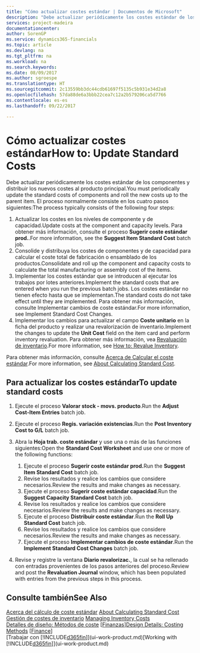 ```yaml
---
title: "Cómo actualizar costes estándar | Documentos de Microsoft"
description: "Debe actualizar periódicamente los costes estándar de los componentes y distribuir los nuevos costes al producto principal."
services: project-madeira
documentationcenter: 
author: SorenGP
ms.service: dynamics365-financials
ms.topic: article
ms.devlang: na
ms.tgt_pltfrm: na
ms.workload: na
ms.search.keywords: 
ms.date: 08/09/2017
ms.author: sgroespe
ms.translationtype: HT
ms.sourcegitcommit: 2c13559bb3dc44cdb61697f5135c5b931e34d2a8
ms.openlocfilehash: 57da88de6a3bbb22cea7c12a2b579206ca5d7766
ms.contentlocale: es-es
ms.lasthandoff: 09/22/2017

---
```

# <a name="how-to-update-standard-costs"></a><span data-ttu-id="32e11-103">Cómo actualizar costes estándar</span><span class="sxs-lookup"><span data-stu-id="32e11-103">How to: Update Standard Costs</span></span>
<span data-ttu-id="32e11-104">Debe actualizar periódicamente los costes estándar de los componentes y distribuir los nuevos costes al producto principal.</span><span class="sxs-lookup"><span data-stu-id="32e11-104">You must periodically update the standard costs of components and roll the new costs up to the parent item.</span></span> <span data-ttu-id="32e11-105">El proceso normalmente consiste en los cuatro pasos siguientes:</span><span class="sxs-lookup"><span data-stu-id="32e11-105">The process typically consists of the following four steps:</span></span>  

1.  <span data-ttu-id="32e11-106">Actualizar los costes en los niveles de componente y de capacidad.</span><span class="sxs-lookup"><span data-stu-id="32e11-106">Update costs at the component and capacity levels.</span></span> <span data-ttu-id="32e11-107">Para obtener más información, consulte el proceso **Sugerir coste estándar prod.**.</span><span class="sxs-lookup"><span data-stu-id="32e11-107">For more information, see the **Suggest Item Standard Cost** batch job.</span></span>  
2.  <span data-ttu-id="32e11-108">Consolide y distribuya los costes de componentes y de capacidad para calcular el coste total de fabricación o ensamblado de los productos.</span><span class="sxs-lookup"><span data-stu-id="32e11-108">Consolidate and roll up the component and capacity costs to calculate the total manufacturing or assembly cost of the items.</span></span>  
3.  <span data-ttu-id="32e11-109">Implementar los costes estándar que se introducen al ejecutar los trabajos por lotes anteriores.</span><span class="sxs-lookup"><span data-stu-id="32e11-109">Implement the standard costs that are entered when you run the previous batch jobs.</span></span> <span data-ttu-id="32e11-110">Los costes estándar no tienen efecto hasta que se implementan.</span><span class="sxs-lookup"><span data-stu-id="32e11-110">The standard costs do not take effect until they are implemented.</span></span> <span data-ttu-id="32e11-111">Para obtener más información, consulte Implementar cambios de coste estándar.</span><span class="sxs-lookup"><span data-stu-id="32e11-111">For more information, see Implement Standard Cost Changes.</span></span>  
4.  <span data-ttu-id="32e11-112">Implementar los cambios para actualizar el campo **Coste unitario** en la ficha del producto y realizar una revalorización de inventario.</span><span class="sxs-lookup"><span data-stu-id="32e11-112">Implement the changes to update the **Unit Cost** field on the item card and perform inventory revaluation.</span></span> <span data-ttu-id="32e11-113">Para obtener más información, vea [Revaluación de inventario](inventory-how-revalue-inventory.md).</span><span class="sxs-lookup"><span data-stu-id="32e11-113">For more information, see [How to: Revalue Inventory](inventory-how-revalue-inventory.md).</span></span>  

<span data-ttu-id="32e11-114">Para obtener más información, consulte [Acerca de Calcular el coste estándar](finance-about-calculating-standard-cost.md).</span><span class="sxs-lookup"><span data-stu-id="32e11-114">For more information, see [About Calculating Standard Cost](finance-about-calculating-standard-cost.md).</span></span>  
## <a name="to-update-standard-costs"></a><span data-ttu-id="32e11-115">Para actualizar los costes estándar</span><span class="sxs-lookup"><span data-stu-id="32e11-115">To update standard costs</span></span>  
1.  <span data-ttu-id="32e11-116">Ejecute el proceso **Valorar stock - movs. producto**.</span><span class="sxs-lookup"><span data-stu-id="32e11-116">Run the **Adjust Cost-Item Entries** batch job.</span></span>  
2.  <span data-ttu-id="32e11-117">Ejecute el proceso **Regis. variación existencias**.</span><span class="sxs-lookup"><span data-stu-id="32e11-117">Run the **Post Inventory Cost to G/L** batch job.</span></span>  
3.  <span data-ttu-id="32e11-118">Abra la **Hoja trab. coste estándar** y use una o más de las funciones siguientes:</span><span class="sxs-lookup"><span data-stu-id="32e11-118">Open the **Standard Cost Worksheet** and use one or more of the following functions:</span></span>  

    1.  <span data-ttu-id="32e11-119">Ejecute el proceso **Sugerir coste estándar prod.**</span><span class="sxs-lookup"><span data-stu-id="32e11-119">Run the **Suggest Item Standard Cost** batch job.</span></span>  
    2.  <span data-ttu-id="32e11-120">Revise los resultados y realice los cambios que considere necesarios.</span><span class="sxs-lookup"><span data-stu-id="32e11-120">Review the results and make changes as necessary.</span></span>  
    3.  <span data-ttu-id="32e11-121">Ejecute el proceso **Sugerir coste estándar capacidad**.</span><span class="sxs-lookup"><span data-stu-id="32e11-121">Run the **Suggest Capacity Standard Cost** batch job.</span></span>  
    4.  <span data-ttu-id="32e11-122">Revise los resultados y realice los cambios que considere necesarios.</span><span class="sxs-lookup"><span data-stu-id="32e11-122">Review the results and make changes as necessary.</span></span>
    5. <span data-ttu-id="32e11-123">Ejecute el proceso **Distribuir coste estándar**.</span><span class="sxs-lookup"><span data-stu-id="32e11-123">Run the **Roll Up Standard Cost** batch job.</span></span>
    6.  <span data-ttu-id="32e11-124">Revise los resultados y realice los cambios que considere necesarios.</span><span class="sxs-lookup"><span data-stu-id="32e11-124">Review the results and make changes as necessary.</span></span>
    7.  <span data-ttu-id="32e11-125">Ejecute el proceso **Implementar cambios de coste estándar**.</span><span class="sxs-lookup"><span data-stu-id="32e11-125">Run the **Implement Standard Cost Changes** batch job.</span></span>  
4.  <span data-ttu-id="32e11-126">Revise y registre la ventana **Diario revalorizac.**, la cual se ha rellenado con entradas provenientes de los pasos anteriores del proceso.</span><span class="sxs-lookup"><span data-stu-id="32e11-126">Review and post the **Revaluation Journal** window, which has been populated with entries from the previous steps in this process.</span></span>  

## <a name="see-also"></a><span data-ttu-id="32e11-127">Consulte también</span><span class="sxs-lookup"><span data-stu-id="32e11-127">See Also</span></span>  
 <span data-ttu-id="32e11-128">[Acerca del cálculo de coste estándar](finance-about-calculating-standard-cost.md) </span><span class="sxs-lookup"><span data-stu-id="32e11-128">[About Calculating Standard Cost](finance-about-calculating-standard-cost.md) </span></span>  
 <span data-ttu-id="32e11-129">[Gestión de costes de inventario](finance-manage-inventory-costs.md) </span><span class="sxs-lookup"><span data-stu-id="32e11-129">[Managing Inventory Costs](finance-manage-inventory-costs.md) </span></span>  
 <span data-ttu-id="32e11-130">[Detalles de diseño: Métodos de coste](design-details-costing-methods.md) [[Finanzas](finance.md)]</span><span class="sxs-lookup"><span data-stu-id="32e11-130">[Design Details: Costing Methods](design-details-costing-methods.md) [[Finance](finance.md)]</span></span>  
 <span data-ttu-id="32e11-131">[Trabajar con [!INCLUDE[d365fin](includes/d365fin_md.md)]](ui-work-product.md)</span><span class="sxs-lookup"><span data-stu-id="32e11-131">[Working with [!INCLUDE[d365fin](includes/d365fin_md.md)]](ui-work-product.md)</span></span>  

